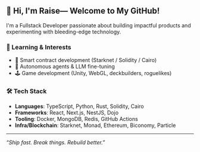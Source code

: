 ## 👋 Hi, I'm Raise— Welcome to My GitHub!

I'm a Fullstack Developer passionate about building impactful products and experimenting with bleeding-edge technology.

### 🧠 Learning & Interests
- 🧪 Smart contract development (Starknet / Solidity / Cairo)
- 🧠 Autonomous agents & LLM fine-tuning
- 🕹️ Game development (Unity, WebGL, deckbuilders, roguelikes)

### 🛠 Tech Stack
- **Languages**: TypeScript, Python, Rust, Solidity, Cairo
- **Frameworks**: React, Next.js, NestJS, Dojo
- **Tooling**: Docker, MongoDB, Redis, GitHub Actions
- **Infra/Blockchain**: Starknet, Monad, Ethereum, Biconomy, Particle

---

_“Ship fast. Break things. Rebuild better.”_
